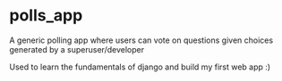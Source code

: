 # polls_app

A generic polling app where users can vote on questions given choices generated by a superuser/developer

Used to learn the fundamentals of django and build my first web app :)
